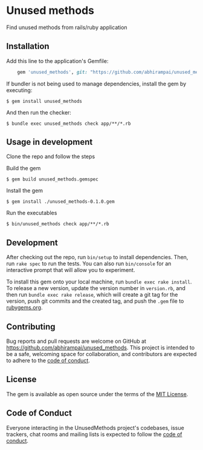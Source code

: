 # Unused methods

Find unused methods from rails/ruby application

## Installation

Add this line to the application's Gemfile:
```ruby
    gem 'unused_methods', git: "https://github.com/abhirampai/unused_methods", branch: "main"
```

If bundler is not being used to manage dependencies, install the gem by executing:

    $ gem install unused_methods

And then run the checker:
    
    $ bundle exec unused_methods check app/**/*.rb

## Usage in development

Clone the repo and follow the steps

Build the gem

    $ gem build unused_methods.gemspec

Install the gem

    $ gem install ./unused_methods-0.1.0.gem

Run the executables
   
    $ bin/unused_methods check app/**/*.rb

## Development

After checking out the repo, run `bin/setup` to install dependencies. Then, run `rake spec` to run the tests. You can also run `bin/console` for an interactive prompt that will allow you to experiment.

To install this gem onto your local machine, run `bundle exec rake install`. To release a new version, update the version number in `version.rb`, and then run `bundle exec rake release`, which will create a git tag for the version, push git commits and the created tag, and push the `.gem` file to [rubygems.org](https://rubygems.org).

## Contributing

Bug reports and pull requests are welcome on GitHub at https://github.com/abhirampai/unused_methods. This project is intended to be a safe, welcoming space for collaboration, and contributors are expected to adhere to the [code of conduct](https://github.com/abhirampai/unused_methods/blob/main/CODE_OF_CONDUCT.md).

## License

The gem is available as open source under the terms of the [MIT License](https://opensource.org/licenses/MIT).

## Code of Conduct

Everyone interacting in the UnusedMethods project's codebases, issue trackers, chat rooms and mailing lists is expected to follow the [code of conduct](https://github.com/abhirampai/unused_methods/blob/main/CODE_OF_CONDUCT.md).

